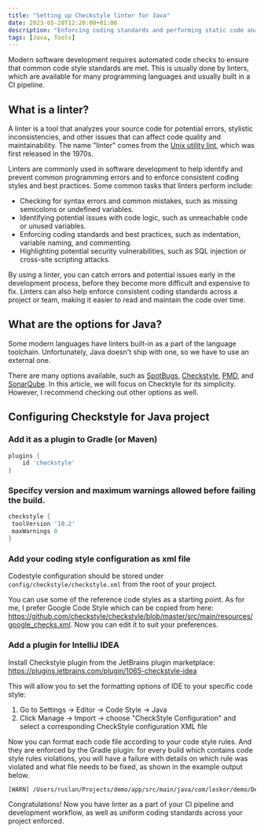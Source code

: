 ```yaml
---
title: "Setting up Checkstyle linter for Java"
date: 2023-05-28T12:20:00+01:00
description: "Enforcing coding standards and performing static code analysis for Java with Checkstyle"
tags: [Java, Tools]
---
```

Modern software development requires automated code checks to ensure that common code style standards are met. This is usually done by linters, which are available for many programming languages and usually built in a CI pipeline.

## What is a linter?

A linter is a tool that analyzes your source code for potential errors, stylistic inconsistencies, and other issues that can affect code quality and maintainability. The name "linter" comes from the [Unix utility lint](https://www.ibm.com/docs/en/aix/7.2?topic=l-lint-command), which was first released in the 1970s.

Linters are commonly used in software development to help identify and prevent common programming errors and to enforce consistent coding styles and best practices. Some common tasks that linters perform include:
* Checking for syntax errors and common mistakes, such as missing semicolons or undefined variables.
* Identifying potential issues with code logic, such as unreachable code or unused variables.
* Enforcing coding standards and best practices, such as indentation, variable naming, and commenting.
* Highlighting potential security vulnerabilities, such as SQL injection or cross-site scripting attacks.

By using a linter, you can catch errors and potential issues early in the development process, before they become more difficult and expensive to fix. Linters can also help enforce consistent coding standards across a project or team, making it easier to read and maintain the code over time.

## What are the options for Java?

Some modern languages have linters built-in as a part of the language toolchain. Unfortunately, Java doesn't ship with one, so we have to use an external one. 

There are many options available, such as [SpotBugs](https://spotbugs.github.io), [Checkstyle](https://checkstyle.org), [PMD](https://pmd.github.io), and [SonarQube](https://docs.sonarqube.org/latest/). In this article, we will focus on Checktyle for its simplicity. However, I recommend checking out other options as well.

## Configuring Checkstyle for Java project

### Add it as a plugin to Gradle (or Maven)

```groovy
plugins {
    id 'checkstyle'
}
```

### Specifcy version and maximum warnings allowed before failing the build.

```groovy
checkstyle {
 toolVersion '10.2'
 maxWarnings 0
}
```

### Add your coding style configuration as xml file

Codestyle configuration should be stored under `config/checkstyle/checkstyle.xml` from the root of your project.

You can use some of the reference code styles as a starting point. As for me, I prefer Google Code Style which can be copied from here: https://github.com/checkstyle/checkstyle/blob/master/src/main/resources/google_checks.xml. Now you can edit it to suit your preferences.

### Add a plugin for IntelliJ IDEA

Install Checkstyle plugin from the JetBrains plugin marketplace: https://plugins.jetbrains.com/plugin/1065-checkstyle-idea

This will allow you to set the formatting options of IDE to your specific code style:
1. Go to Settings -> Editor -> Code Style -> Java
2. Click Manage -> Import -> choose "CheckStyle Configuration" and select a corresponding CheckStyle configuration XML file

Now you can format each code file according to your code style rules. And they are enforced by the Gradle plugin: for every build which contains code style rules violations, you will have a failure with details on which rule was violated and what file needs to be fixed, as shown in the example output below.

```bash
[WARN] /Users/ruslan/Projects/demo/app/src/main/java/com/leskor/demo/DemoController.java:107: Line is longer than 100 characters (found 111). [LineLength]
```
Congratulations! Now you have linter as a part of your CI pipeline and development workflow, as well as uniform coding standards across your project enforced. 